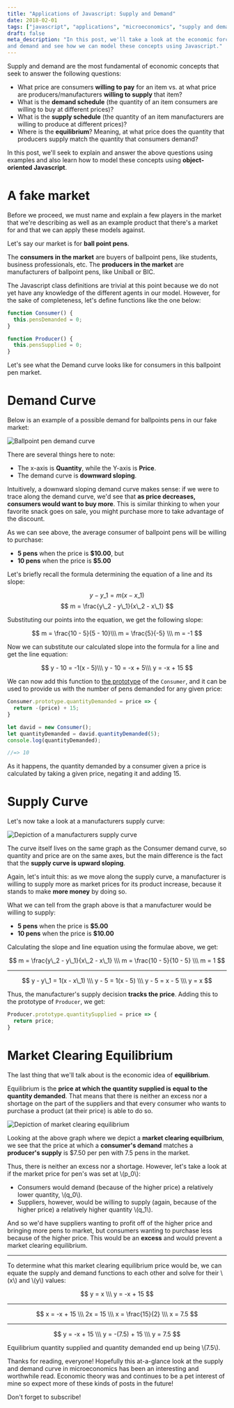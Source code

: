 ```yaml
---
title: "Applications of Javascript: Supply and Demand"
date: 2018-02-01
tags: ["javascript", "applications", "microeconomics", "supply and demand"]
draft: false
meta_description: "In this post, we'll take a look at the economic forces of supply
and demand and see how we can model these concepts using Javascript."
---
```


Supply and demand are the most fundamental of economic concepts that seek to
answer the following questions:

* What price are consumers __willing to pay__ for an item vs. at what price are
producers/manufacturers __willing to supply__ that item?
* What is the __demand schedule__ (the quantity of an item consumers are willing to
buy at different prices)?
* What is the __supply schedule__ (the quantity of an item manufacturers are
willing to produce at different prices)?
* Where is the __equilibrium__? Meaning, at what price does the quantity that
producers supply match the quantity that consumers demand?

In this post, we'll seek to explain and answer the above questions using examples
and also learn how to model these concepts using __object-oriented Javascript__.

# A fake market
Before we proceed, we must name and explain a few players in the market that we're
describing as well as an example product that there's a market for and that we
can apply these models against.

Let's say our market is for __ball point pens__.

The __consumers in the market__ are buyers of ballpoint pens, like students,
business professionals, etc. The __producers in the market__ are manufacturers
of ballpoint pens, like Uniball or BIC.

The Javascript class definitions are trivial at this point because we do not yet
have any knowledge of the different agents in our model. However, for the sake
of completeness, let's define functions like the one below:

```javascript
function Consumer() {
  this.pensDemanded = 0;
}

function Producer() {
  this.pensSupplied = 0;
}
```

Let's see what the Demand curve looks like for consumers in this ballpoint pen
market.

# Demand Curve
Below is an example of a possible demand for ballpoints pens in our fake market:

![Ballpoint pen demand curve](https://i.imgur.com/R0PqQ7q.png)

There are several things here to note:

* The x-axis is __Quantity__, while the Y-axis is __Price__.
* The demand curve is __downward sloping__.

Intuitively, a downward sloping demand curve makes sense: if we were to trace
along the demand curve, we'd see that __as price decreases, consumers would want
to buy more__. This is similar thinking to when your favorite snack goes on sale,
you might purchase more to take advantage of the discount.

As we can see above, the average consumer of ballpoint pens will be willing to
purchase:

* __5 pens__ when the price is __$10.00__, but
* __10 pens__ when the price is __$5.00__

Let's briefly recall the formula determining the equation of a line and its slope:

$$
y - y\_1 = m(x - x\_1)
$$
$$
m = \frac{y\_2 - y\_1}{x\_2 - x\_1}
$$

Substituting our points into the equation, we get the following slope:

$$
m = \frac{10 - 5}{5 - 10}\\\ m = \frac{5}{-5} \\\ m = -1
$$

Now we can substitute our calculated slope into the formula for a line and get
the line equation:

$$
y - 10 = -1(x - 5)\\\ y - 10 = -x + 5\\\ y = -x + 15
$$

We can now add this function to [the prototype](/posts/prototypes-and-constructors)
of the `Consumer`, and it can be used to provide us with the number of pens
demanded for any given price:

```javascript
Consumer.prototype.quantityDemanded = price => {
  return -(price) + 15;
}

let david = new Consumer();
let quantityDemanded = david.quantityDemanded(5);
console.log(quantityDemanded);

//=> 10
```

As it happens, the quantity demanded by a consumer given a price is calculated by
taking a given price, negating it and adding 15.

# Supply Curve
Let's now take a look at a manufacturers supply curve:

![Depiction of a manufacturers supply curve](https://i.imgur.com/zqNYzD1.png)

The curve itself lives on the same graph as the Consumer demand curve, so quantity
and price are on the same axes, but the main difference is the fact that the
__supply curve is upward sloping__.

Again, let's intuit this: as we move along the supply curve, a manufacturer is
willing to supply more as market prices for its product increase, because it
stands to make __more money__ by doing so.

What we can tell from the graph above is that a manufacturer would be willing to
supply:

* __5 pens__ when the price is __$5.00__
* __10 pens__ when the price is __$10.00__

Calculating the slope and line equation using the formulae above, we get:

$$
m = \frac{y\_2 - y\_1}{x\_2 - x\_1} \\\ m = \frac{10 - 5}{10 - 5} \\\ m = 1
$$

---

$$
y - y\_1 = 1(x - x\_1) \\\ y - 5 = 1(x - 5) \\\ y - 5 = x - 5 \\\ y = x
$$

Thus, the manufacturer's supply decision __tracks the price__. Adding this to the
prototype of `Producer`, we get:

```javascript
Producer.prototype.quantitySupplied = price => {
  return price;
}
```

# Market Clearing Equilibrium
The last thing that we'll talk about is the economic idea of __equilibrium__.

Equilibrium is the __price at which the quantity supplied is equal to the quantity
demanded__. That means that there is neither an excess nor a shortage on the part
of the suppliers and that every consumer who wants to purchase a product (at
their price) is able to do so.

![Depiction of market clearing equilibrium](https://i.imgur.com/p9RjCTW.png)

Looking at the above graph where we depict a __market clearing equilbrium__, we
see that the price at which a __consumer's demand__ matches a __producer's supply__
is $7.50 per pen with 7.5 pens in the market.

Thus, there is neither an excess nor a shortage. However, let's take a look at
if the market price for pen's was set at \\(p\_0\\):

* Consumers would demand (because of the higher price) a relatively lower quantity,
\\(q\_0\\).
* Suppliers, however, would be willing to supply (again, because of the higher
price) a relatively higher quantity \\(q\_1\\).

And so we'd have suppliers wanting to profit off of the higher price and bringing
more pens to market, but consumers wanting to purchase less because of the
higher price. This would be an __excess__ and would prevent a market clearing
equilibrium.

---

To determine what this market clearing equilibrium price would be, we can equate
the supply and demand functions to each other and solve for their \\(x\\)
and \\(y\\) values:

$$
y = x \\\ y = -x + 15
$$

---

$$
x = -x + 15 \\\ 2x = 15 \\\ x = \frac{15}{2} \\\ x = 7.5
$$

---

$$
y = -x + 15 \\\ y = -(7.5) + 15 \\\ y = 7.5
$$

Equilibrium quantity supplied and quantity demanded end up being \\(7.5\\).

Thanks for reading, everyone! Hopefully this at-a-glance look at the supply and
demand curve in microeconomics has been an interesting and worthwhile read.
Economic theory was and continues to be a pet interest of mine so expect more
of these kinds of posts in the future!

Don't forget to subscribe!
